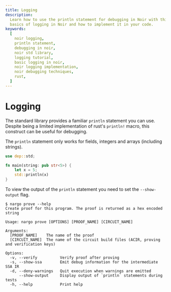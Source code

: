 ```yaml
---
title: Logging
description:
  Learn how to use the println statement for debugging in Noir with this tutorial. Understand the
  basics of logging in Noir and how to implement it in your code.
keywords:
  [
    noir logging,
    println statement,
    debugging in noir,
    noir std library,
    logging tutorial,
    basic logging in noir,
    noir logging implementation,
    noir debugging techniques,
    rust,
  ]
---
```


# Logging

The standard library provides a familiar `println` statement you can use. Despite being a limited
implementation of rust's `println!` macro, this construct can be useful for debugging.

The `println` statement only works for fields, integers and arrays (including strings).

```rust
use dep::std;

fn main(string: pub str<5>) {
    let x = 5;
    std::println(x)
}

```

To view the output of the `println` statement you need to set the `--show-output` flag.

```
$ nargo prove --help
Create proof for this program. The proof is returned as a hex encoded string

Usage: nargo prove [OPTIONS] [PROOF_NAME] [CIRCUIT_NAME]

Arguments:
  [PROOF_NAME]    The name of the proof
  [CIRCUIT_NAME]  The name of the circuit build files (ACIR, proving and verification keys)

Options:
  -v, --verify          Verify proof after proving
  -s, --show-ssa        Emit debug information for the intermediate SSA IR
  -d, --deny-warnings   Quit execution when warnings are emitted
      --show-output     Display output of `println` statements during tests
  -h, --help            Print help
```
